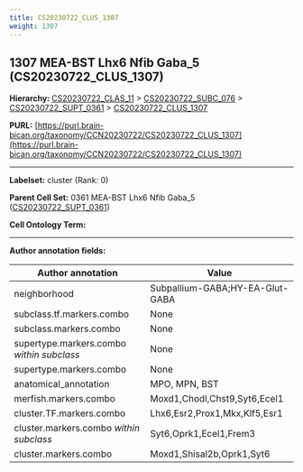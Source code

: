 ```yaml
---
title: CS20230722_CLUS_1307
weight: 1307
---
```

## 1307 MEA-BST Lhx6 Nfib Gaba_5 (CS20230722_CLUS_1307)
<b>Hierarchy: </b>
[CS20230722_CLAS_11](../CS20230722_CLAS_11) >
[CS20230722_SUBC_076](../CS20230722_SUBC_076) >
[CS20230722_SUPT_0361](../CS20230722_SUPT_0361) >
[CS20230722_CLUS_1307](../CS20230722_CLUS_1307)

**PURL:** [https://purl.brain-bican.org/taxonomy/CCN20230722/CS20230722_CLUS_1307](https://purl.brain-bican.org/taxonomy/CCN20230722/CS20230722_CLUS_1307)

---


**Labelset:** cluster (Rank: 0)

**Parent Cell Set:** 0361 MEA-BST Lhx6 Nfib Gaba_5 ([CS20230722_SUPT_0361](../CS20230722_SUPT_0361))



**Cell Ontology Term:** 

[MARKER GENES.]: #


---

[TRANSFERRED ANNOTATIONS.]: #


[AUTHOR ANNOTATION FIELDS.]: #


**Author annotation fields:**

| Author annotation | Value |
|-------------------|-------|
|neighborhood|Subpallium-GABA;HY-EA-Glut-GABA|
|subclass.tf.markers.combo|None|
|subclass.markers.combo|None|
|supertype.markers.combo _within subclass_|None|
|supertype.markers.combo|None|
|anatomical_annotation|MPO, MPN, BST|
|merfish.markers.combo|Moxd1,Chodl,Chst9,Syt6,Ecel1|
|cluster.TF.markers.combo|Lhx6,Esr2,Prox1,Mkx,Klf5,Esr1|
|cluster.markers.combo _within subclass_|Syt6,Oprk1,Ecel1,Frem3|
|cluster.markers.combo|Moxd1,Shisal2b,Oprk1,Syt6|
